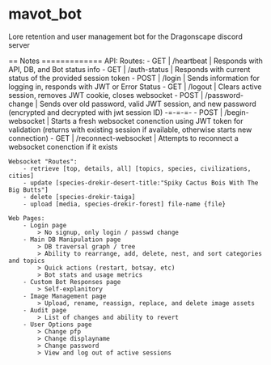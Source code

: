 # mavot_bot

Lore retention and user management bot for the Dragonscape discord server

== Notes =============
API: 
    Routes:
        - GET | /heartbeat | Responds with API, DB, and Bot status info
        - GET | /auth-status | Responds with current status of the provided session token
        - POST | /login | Sends information for logging in, responds with JWT or Error Status
        - GET | /logout | Clears active session, removes JWT cookie, closes websocket
        - POST | /password-change | Sends over old password, valid JWT session, and new password (encrypted and decrypted with jwt session ID)
        -=-=-=-
        - POST | /begin-websocket | Starts a fresh websocket conenction using JWT token for validation (returns with existing session if available, otherwise starts new connection)
        - GET | /reconnect-websocket | Attempts to reconnect a websocket conenction if it exists

    Websocket "Routes":
        - retrieve [top, details, all] [topics, species, civilizations, cities]
        - update [species-drekir-desert-title:"Spiky Cactus Bois With The Big Butts"]
        - delete [species-drekir-taiga]
        - upload [media, species-drekir-forest] file-name {file}

    Web Pages:
        - Login page
            > No signup, only login / passwd change
        - Main DB Manipulation page
            > DB traversal graph / tree
            > Ability to rearrange, add, delete, nest, and sort categories and topics
            > Quick actions (restart, botsay, etc)
            > Bot stats and usage metrics
        - Custom Bot Responses page
            > Self-explanitory
        - Image Management page
            > Upload, rename, reassign, replace, and delete image assets
        - Audit page
            > List of changes and ability to revert
        - User Options page
            > Change pfp
            > Change displayname
            > Change password
            > View and log out of active sessions